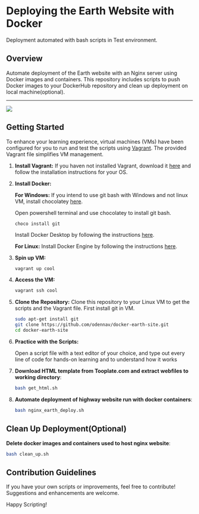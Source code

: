 # Deploying the Earth Website with Docker

Deployment automated with bash scripts in Test environment.

## Overview

Automate deployment of the Earth website with an Nginx server using Docker images and containers.
This repository includes scripts to push Docker images to your DockerHub repository and clean up deployment on local machine(optional).

******************
![](https://github.com/odennav/nginx-earth/blob/master/docs/earth.jpeg) 


## Getting Started

To enhance your learning experience, virtual machines (VMs) have been configured for you to run and test the scripts using [Vagrant](https://www.vagrantup.com/).
The provided Vagrant file simplifies VM management.

1. **Install Vagrant:**
   If you haven not installed Vagrant, download it [here](https://www.vagrantup.com/downloads.html) 
   and follow the installation instructions for your OS.

2. **Install Docker:**

   **For Windows:**
   If you intend to use git bash with Windows and not linux VM, install chocolatey [here](https://chocolatey.org/install).

   Open powershell terminal and use chocolatey to install git bash.
   
   ```console
   choco install git
   ```
   
   Install Docker Desktop by following the instructions [here](https://docs.docker.com/desktop/install/windows/).


   **For Linux:**
   Install Docker Engine by following the instructions [here](https://docs.docker.com/desktop/install/linux/).


3. **Spin up VM:**
    ```bash
   vagrant up cool
   ```

4. **Access the VM:**
   ```bash
   vagrant ssh cool
   ```

5. **Clone the Repository:**
    Clone this repository to your Linux VM to get the scripts and the Vagrant file. First install git in VM.

   ```bash
   sudo apt-get install git
   git clone https://github.com/odennav/docker-earth-site.git
   cd docker-earth-site
   ```

6. **Practice with the Scripts:**

   Open a script file with a text editor of your choice, and type out every line of code for hands-on learning and to understand how it works



7. **Download HTML template from Tooplate.com and extract webfiles to working directory**:
   ```bash
   bash get_html.sh
   ```
8. **Automate deployment of highway website run with docker containers**:
   ```bash
   bash nginx_earth_deploy.sh
   ```

## Clean Up Deployment(Optional)
   **Delete docker images and containers used to host nginx website**:
   ```bash
   bash clean_up.sh 
   ```
## Contribution Guidelines
   If you have your own scripts or improvements, feel free to contribute! Suggestions and enhancements are welcome.

Happy Scripting!
